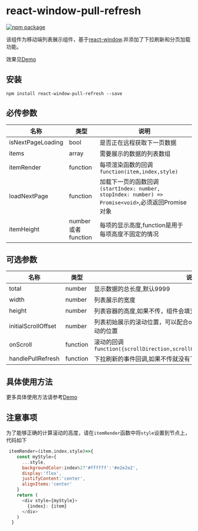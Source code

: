 # react-window-pull-refresh

[![npm package][npm-badge]][npm]

该组件为移动端列表展示组件，基于[react-window](https://github.com/bvaughn/react-window).并添加了下拉刷新和分页加载功能。

效果见[Demo](https://huangliop.github.io/react-window-pull-refresh/)

## 安装

`npm install react-window-pull-refresh --save`

## 必传参数

|名称|类型|说明|
|--|--|--|
|isNextPageLoading|bool|是否正在远程获取下一页数据|
|items|array|需要展示的数据的列表数组|
|itemRender|function|每项渲染函数的回调`function(item,index,style)`|
|loadNextPage|function|加载下一页的函数回调`(startIndex: number, stopIndex: number) => Promise<void>`,必须返回Promise对象|
|itemHeight|number 或者 function |每项的显示高度,function是用于每项高度不固定的情况|


## 可选参数

|名称|类型|说明|
|--|--|--|
|total|number|显示数据的总长度,默认9999
|width|number|列表展示的宽度
|height|number|列表容器的高度,如果不传，组件会填充父元素，建议父元素使用flex布局|
|initialScrollOffset|number|列表初始展示的滚动位置，可以配合onScroll做到返回该页面，记录上次滚动的位置|
|onScroll|function|滚动的回调`function({scrollDirection,scrollOffset,scrollUpdateWasRequested})`|
|handlePullRefresh|function|下拉刷新的事件回调,如果不传就没有下拉刷新功能`function()`|

## 具体使用方法

更多具体使用方法请参考[Demo](demo/src/index.js)

## 注意事项

为了能够正确的计算滚动的高度，请在`itemRender`函数中将`style`设置到节点上，代码如下

```js
 itemRender=(item,index,style)=>{
    const myStyle={
      ...style,
      backgroundColor:index%2?'#ffffff':'#e2e2e2',
      display:'flex',
      justifyContent:'center',
      alignItems:'center'
    }
    return (
      <div style={myStyle}>
        {index}: {item}
      </div>
    )
  }
```

[npm-badge]: https://img.shields.io/npm/v/react-window-pull-refresh.svg
[npm]: https://www.npmjs.com/package/react-window-pull-refresh
